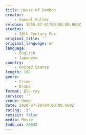```yaml
---
title: House of Bamboo
creator:
    - Samuel Fuller
release: 1955-07-01T00:00:00.000Z
studios:
    - 20th Century Fox
original_title: ''
original_language: en
language:
    - English
    - Japanese
country:
    - United States
length: 102
genre:
    - Crime
    - Drama
format: Blu-ray
service: ''
venue: Home
date: 2020-07-20T04:00:00.000Z
rating: '3'
revisit: false
media: Movie
tmdb_id: 20942
---
```




